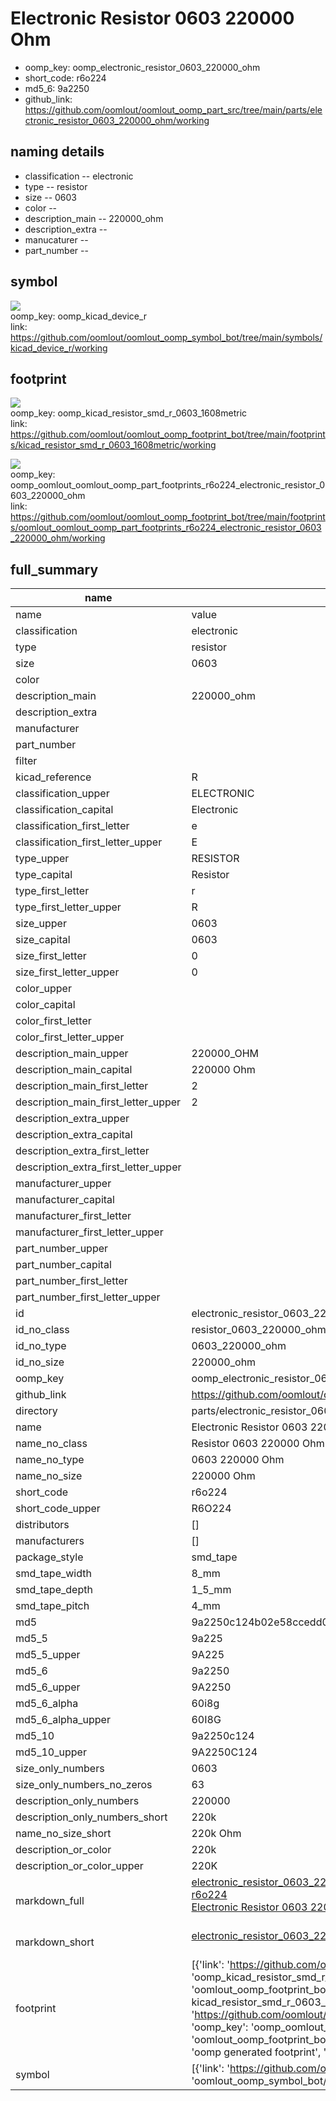 # Electronic Resistor 0603 220000 Ohm

  
* oomp_key: oomp_electronic_resistor_0603_220000_ohm 
* short_code: r6o224
* md5_6: 9a2250  
* github_link: https://github.com/oomlout/oomlout_oomp_part_src/tree/main/parts/electronic_resistor_0603_220000_ohm/working  
## naming details
* classification -- electronic
* type -- resistor
* size -- 0603
* color -- 
* description_main -- 220000_ohm
* description_extra -- 
* manucaturer -- 
* part_number -- 



## symbol

![](symbol/{index}/working/working_600.png)  
oomp_key: oomp_kicad_device_r  
link: https://github.com/oomlout/oomlout_oomp_symbol_bot/tree/main/symbols/kicad_device_r/working  

## footprint

![](footprint/{index}/working/working_600.png)  
oomp_key: oomp_kicad_resistor_smd_r_0603_1608metric  
link: https://github.com/oomlout/oomlout_oomp_footprint_bot/tree/main/footprints/kicad_resistor_smd_r_0603_1608metric/working  

![](footprint/{index}/working/working_600.png)  
oomp_key: oomp_oomlout_oomlout_oomp_part_footprints_r6o224_electronic_resistor_0603_220000_ohm  
link: https://github.com/oomlout/oomlout_oomp_footprint_bot/tree/main/footprints/oomlout_oomlout_oomp_part_footprints_r6o224_electronic_resistor_0603_220000_ohm/working  

## full_summary
| name | value | 
| --- | --- | 
| name | value | 
| classification | electronic | 
| type | resistor | 
| size | 0603 | 
| color |  | 
| description_main | 220000_ohm | 
| description_extra |  | 
| manufacturer |  | 
| part_number |  | 
| filter |  | 
| kicad_reference | R | 
| classification_upper | ELECTRONIC | 
| classification_capital | Electronic | 
| classification_first_letter | e | 
| classification_first_letter_upper | E | 
| type_upper | RESISTOR | 
| type_capital | Resistor | 
| type_first_letter | r | 
| type_first_letter_upper | R | 
| size_upper | 0603 | 
| size_capital | 0603 | 
| size_first_letter | 0 | 
| size_first_letter_upper | 0 | 
| color_upper |  | 
| color_capital |  | 
| color_first_letter |  | 
| color_first_letter_upper |  | 
| description_main_upper | 220000_OHM | 
| description_main_capital | 220000 Ohm | 
| description_main_first_letter | 2 | 
| description_main_first_letter_upper | 2 | 
| description_extra_upper |  | 
| description_extra_capital |  | 
| description_extra_first_letter |  | 
| description_extra_first_letter_upper |  | 
| manufacturer_upper |  | 
| manufacturer_capital |  | 
| manufacturer_first_letter |  | 
| manufacturer_first_letter_upper |  | 
| part_number_upper |  | 
| part_number_capital |  | 
| part_number_first_letter |  | 
| part_number_first_letter_upper |  | 
| id | electronic_resistor_0603_220000_ohm | 
| id_no_class | resistor_0603_220000_ohm | 
| id_no_type | 0603_220000_ohm | 
| id_no_size | 220000_ohm | 
| oomp_key | oomp_electronic_resistor_0603_220000_ohm | 
| github_link | https://github.com/oomlout/oomlout_oomp_part_src/tree/main/parts/electronic_resistor_0603_220000_ohm/working | 
| directory | parts/electronic_resistor_0603_220000_ohm | 
| name | Electronic Resistor 0603 220000 Ohm | 
| name_no_class | Resistor 0603 220000 Ohm | 
| name_no_type | 0603 220000 Ohm | 
| name_no_size | 220000 Ohm | 
| short_code | r6o224 | 
| short_code_upper | R6O224 | 
| distributors | [] | 
| manufacturers | [] | 
| package_style | smd_tape | 
| smd_tape_width | 8_mm | 
| smd_tape_depth | 1_5_mm | 
| smd_tape_pitch | 4_mm | 
| md5 | 9a2250c124b02e58ccedd002f66a6f08 | 
| md5_5 | 9a225 | 
| md5_5_upper | 9A225 | 
| md5_6 | 9a2250 | 
| md5_6_upper | 9A2250 | 
| md5_6_alpha | 60i8g | 
| md5_6_alpha_upper | 60I8G | 
| md5_10 | 9a2250c124 | 
| md5_10_upper | 9A2250C124 | 
| size_only_numbers | 0603 | 
| size_only_numbers_no_zeros | 63 | 
| description_only_numbers | 220000 | 
| description_only_numbers_short | 220k | 
| name_no_size_short | 220k Ohm | 
| description_or_color | 220k | 
| description_or_color_upper | 220K | 
| markdown_full | [electronic_resistor_0603_220000_ohm](https://github.com/oomlout/oomlout_oomp_part_src/tree/main/parts/electronic_resistor_0603_220000_ohm/working)<br>[r6o224](https://github.com/oomlout/oomlout_oomp_part_src/tree/main/parts/electronic_resistor_0603_220000_ohm/working)<br>[Electronic Resistor 0603 220000 Ohm](https://github.com/oomlout/oomlout_oomp_part_src/tree/main/parts/electronic_resistor_0603_220000_ohm/working)<br><br> | 
| markdown_short | [electronic_resistor_0603_220000_ohm](https://github.com/oomlout/oomlout_oomp_part_src/tree/main/parts/electronic_resistor_0603_220000_ohm/working)<br><br> | 
| footprint | [{'link': 'https://github.com/oomlout/oomlout_oomp_footprint_bot/tree/main/foootprntss/kicad_resistor_smd_r_0603_1608metric', 'oomp_key': 'oomp_kicad_resistor_smd_r_0603_1608metric', 'directory': 'oomlout_oomp_footprint_bot/footprints/kicad_resistor_smd_r_0603_1608metric//working/working.kicad_mod', 'note': 'source footprint kicad_resistor_smd_r_0603_1608metric', 'index': 0}, {'link': 'https://github.com/oomlout/oomlout_oomp_footprint_bot/tree/main/foootprntss/oomlout_oomlout_oomp_part_footprints_r6o224_electronic_resistor_0603_220000_ohm', 'oomp_key': 'oomp_oomlout_oomlout_oomp_part_footprints_r6o224_electronic_resistor_0603_220000_ohm', 'directory': 'oomlout_oomp_footprint_bot/footprints/oomlout_oomlout_oomp_part_footprints_r6o224_electronic_resistor_0603_220000_ohm//working/working.kicad_mod', 'note': 'oomp generated footprint', 'index': 1}] | 
| symbol | [{'link': 'https://github.com/oomlout/oomlout_oomp_symbol_bot/tree/main/symbols/kicad_device_r', 'oomp_key': 'oomp_kicad_device_r', 'directory': 'oomlout_oomp_symbol_bot/symbols/kicad_device_r//working/working.kicad_sym', 'index': 0}] | 
